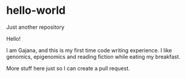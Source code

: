 # hello-world
Just another repository

Hello!

I am Gajana, and this is my first time code writing experience.
I like genomics, epigenomics and reading fiction while eating my breakfast.

More stuff here just so I can create a pull request.
